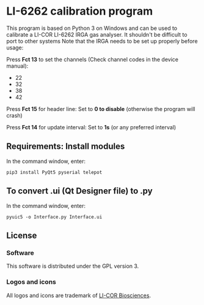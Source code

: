 # LI-6262 calibration program

This program is based on Python 3 on Windows and can be used to calibrate a LI-COR LI-6262 IRGA gas analyser. It shouldn't be difficult to port to other systems Note that the IRGA needs to be set up properly before usage:

Press **Fct 13** to set the channels (Check channel codes in the device manual):
* 22
* 32
* 38
* 42

Press **Fct 15** for header line: Set to **0 to disable** (otherwise the program will crash)

Press **Fct 14** for update interval: Set to **1s** (or any preferred interval)

## Requirements: Install modules

In the command window, enter:

    pip3 install PyQt5 pyserial telepot

## To convert .ui (Qt Designer file) to .py

In the command window, enter:

    pyuic5 -o Interface.py Interface.ui

## License

### Software

This software is distributed under the GPL version 3.

### Logos and icons

All logos and icons are trademark of [LI-COR Biosciences](https://www.licor.com/).
